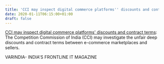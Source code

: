 ```yaml
---
title: 'CCI may inspect digital commerce platforms'' discounts and contract terms'
date: 2020-01-11T06:15:00+01:00
draft: false
---
```


[CCI may inspect digital commerce platforms' discounts and contract terms](https://varindia.com/news/cci-may-inspect-digital-commerce-platforms-discounts-and-contract-terms#.XhlZ_A-V42I.blogger): The Competition Commission of India (CCI) may investigate the unfair deep discounts and contract terms between e-commerce marketplaces and sellers.  
  
VARINDIA- INDIA'S FRONTLINE IT MAGAZINE